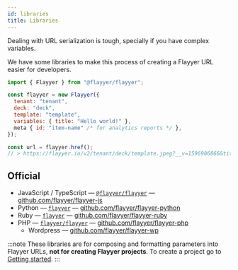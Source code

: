 ```yaml
---
id: libraries
title: Libraries
---
```


Dealing with URL serialization is tough, specially if you have complex variables.

We have some libraries to make this process of creating a Flayyer URL easier for developers.

```js
import { Flayyer } from "@flayyer/flayyer";

const flayyer = new Flayyer({
  tenant: "tenant",
  deck: "deck",
  template: "template",
  variables: { title: "Hello world!" },
  meta { id: "item-name" /* for analytics reports */ },
});

const url = flayyer.href();
// > https://flayyer.io/v2/tenant/deck/template.jpeg?__v=1596906866&title=Hello+world%21
```

## Official

* JavaScript / TypeScript — [`@flayyer/flayyer`](https://www.npmjs.com/package/@flayyer/flayyer) — [github.com/flayyer/flayyer-js](https://github.com/flayyer/flayyer-js)
* Python — [`flayyer`](https://pypi.org/project/flayyer/) — [github.com/flayyer/flayyer-python](https://github.com/flayyer/flayyer-python)
* Ruby — [`flayyer`](https://rubygems.org/gems/flayyer/) — [github.com/flayyer/flayyer-ruby](https://github.com/flayyer/flayyer-ruby)
* PHP — [`flayyer/flayyer`](https://packagist.org/packages/flayyer/flayyer) — [github.com/flayyer/flayyer-php](https://github.com/flayyer/flayyer-php)
  * Wordpress — [github.com/flayyer/flayyer-wp](https://github.com/flayyer/flayyer-wp)

:::note
These libraries are for composing and formatting parameters into Flayyer URLs, **not for creating Flayyer projects**. To create a project go to [Getting started](./getting-started.md).
:::
